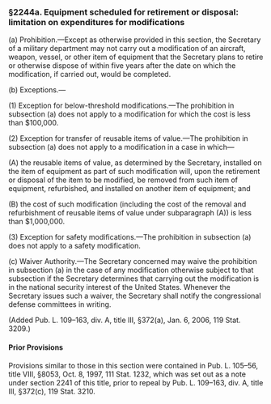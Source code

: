 ### §2244a. Equipment scheduled for retirement or disposal: limitation on expenditures for modifications ###

(a) Prohibition.—Except as otherwise provided in this section, the Secretary of a military department may not carry out a modification of an aircraft, weapon, vessel, or other item of equipment that the Secretary plans to retire or otherwise dispose of within five years after the date on which the modification, if carried out, would be completed.

(b) Exceptions.—

(1) Exception for below-threshold modifications.—The prohibition in subsection (a) does not apply to a modification for which the cost is less than $100,000.

(2) Exception for transfer of reusable items of value.—The prohibition in subsection (a) does not apply to a modification in a case in which—

(A) the reusable items of value, as determined by the Secretary, installed on the item of equipment as part of such modification will, upon the retirement or disposal of the item to be modified, be removed from such item of equipment, refurbished, and installed on another item of equipment; and

(B) the cost of such modification (including the cost of the removal and refurbishment of reusable items of value under subparagraph (A)) is less than $1,000,000.

(3) Exception for safety modifications.—The prohibition in subsection (a) does not apply to a safety modification.

(c) Waiver Authority.—The Secretary concerned may waive the prohibition in subsection (a) in the case of any modification otherwise subject to that subsection if the Secretary determines that carrying out the modification is in the national security interest of the United States. Whenever the Secretary issues such a waiver, the Secretary shall notify the congressional defense committees in writing.

(Added Pub. L. 109–163, div. A, title III, §372(a), Jan. 6, 2006, 119 Stat. 3209.)

#### Prior Provisions ####

Provisions similar to those in this section were contained in Pub. L. 105–56, title VIII, §8053, Oct. 8, 1997, 111 Stat. 1232, which was set out as a note under section 2241 of this title, prior to repeal by Pub. L. 109–163, div. A, title III, §372(c), 119 Stat. 3210.